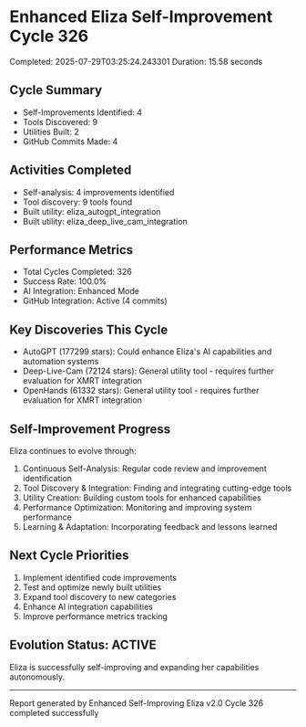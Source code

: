 # Enhanced Eliza Self-Improvement Cycle 326
Completed: 2025-07-29T03:25:24.243301
Duration: 15.58 seconds

## Cycle Summary
- Self-Improvements Identified: 4
- Tools Discovered: 9
- Utilities Built: 2
- GitHub Commits Made: 4

## Activities Completed
- Self-analysis: 4 improvements identified
- Tool discovery: 9 tools found
- Built utility: eliza_autogpt_integration
- Built utility: eliza_deep_live_cam_integration

## Performance Metrics
- Total Cycles Completed: 326
- Success Rate: 100.0%
- AI Integration: Enhanced Mode
- GitHub Integration: Active (4 commits)

## Key Discoveries This Cycle
- AutoGPT (177299 stars): Could enhance Eliza's AI capabilities and automation systems
- Deep-Live-Cam (72124 stars): General utility tool - requires further evaluation for XMRT integration
- OpenHands (61332 stars): General utility tool - requires further evaluation for XMRT integration

## Self-Improvement Progress
Eliza continues to evolve through:
1. Continuous Self-Analysis: Regular code review and improvement identification
2. Tool Discovery & Integration: Finding and integrating cutting-edge tools
3. Utility Creation: Building custom tools for enhanced capabilities
4. Performance Optimization: Monitoring and improving system performance
5. Learning & Adaptation: Incorporating feedback and lessons learned

## Next Cycle Priorities
1. Implement identified code improvements
2. Test and optimize newly built utilities
3. Expand tool discovery to new categories
4. Enhance AI integration capabilities
5. Improve performance metrics tracking

## Evolution Status: ACTIVE
Eliza is successfully self-improving and expanding her capabilities autonomously.

---
Report generated by Enhanced Self-Improving Eliza v2.0
Cycle 326 completed successfully
